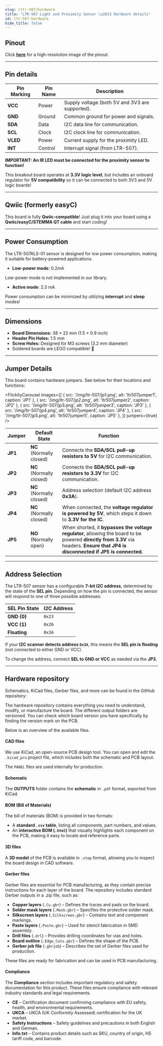 ```yaml
---
slug: /ltr-507/hardware
title: "LTR-507 Light and Proximity Sensor \u2013 Hardware details"
id: ltr-507-hardware
hide_title: false
---
```

## Pinout

<CenteredImage src="/img/ltr-507/pinout.jpg" alt="APDS-9960 pinout diagram" caption="LTR-507 pinout diagram"/>

Click [**here**](/img/ltr-507/pinout.jpg) for a high-resolution image of the pinout.

---

## Pin details

| Pin Marking | Pin Name | Description                                     |
| ----------- | -------- | ----------------------------------------------- |
| **VCC**     | Power    | Supply voltage (both 5V and 3V3 are supported). |
| **GND**     | Ground   | Common ground for power and signals.            |
| **SDA**     | Data     | I2C data line for communication.                |
| **SCL**     | Clock    | I2C clock line for communication.               |
| **VLED**    | Power    | Current supply for the proximity LED.           |
| **INT**     | Control  | Interrupt signal (from LTR-507).                |

<WarningBox>**IMPORTANT: An IR LED must be connected for the proximity sensor to function!**</WarningBox>

<InfoBox>This breakout board operates at **3.3V logic level**, but includes an onboard regulator for **5V compatibility** so it can be connected to both 3V3 and 5V logic boards!</InfoBox>

---

## Qwiic (formerly easyC)

<CenteredImage src="/img/easyc_transparent.png" alt="EasyC/qwiic cable" width="550px" />
 
<InfoBox>This board is fully **Qwiic-compatible**! Just plug it into your board using a **Qwiic/easyC/STEMMA QT cable** and start coding!</InfoBox>

<QuickLink 
  title="Qwiic (formerly easyC) details and specifications" 
  description="Learn about hardware specifications, compatibility, and usage of the Qwiic connector." 
  url="/qwiic" 
/>

---

## Power Consumption

The LTR-507ALS-01 sensor is designed for low power consumption, making it suitable for battery-powered applications.

- **Low-power mode**: 0.2mA

<InfoBox>Low-power mode is not implemented in our library.</InfoBox>

- **Active mode**: 2.3 mA

<InfoBox>Power consumption can be minimized by utilizing **interrupt** and **sleep** modes!</InfoBox>

---

## Dimensions

- **Board Dimensions:** 38 × 22 mm (1.5 × 0.9 inch)  
- **Header Pin Holes:** 1.5 mm  
- **Screw Holes:** Designed for M3 screws (3.2 mm diameter)  
- Soldered boards are LEGO compatible! 🧱

---

## Jumper Details

This board contains hardware jumpers. See below for their locations and functions:

<FlickityCarousel
  images={[
    { src: '/img/ltr-507/jp1.png', alt: 'ltr507jumper1', caption: 'JP1' },
    { src: '/img/ltr-507/jp2.png', alt: 'ltr507jumper2', caption: 'JP2' },
    { src: '/img/ltr-507/jp3.png', alt: 'ltr507jumper3', caption: 'JP3' },
    { src: '/img/ltr-507/jp4.png', alt: 'ltr507jumper4', caption: 'JP4' },
    { src: '/img/ltr-507/jp5.png', alt: 'ltr507jumper5', caption: 'JP5' },
  ]}
  jumpers={true}
/>

| Jumper  | Default State            | Function                                                                                                                                                                       |
| ------- | ------------------------ | ------------------------------------------------------------------------------------------------------------------------------------------------------------------------------ |
| **JP1** | **NC** (Normally closed) | Connects the **SDA/SCL pull-up resistors to 5V** for I2C communication.                                                                                                        |
| **JP2** | **NC** (Normally closed) | Connects the **SDA/SCL pull-up resistors to 3.3V** for I2C communication.                                                                                                      |
| **JP3** | **NC** (Normally closed) | Address selection (default I2C address **0x3A**).                                                                                                                             |
| **JP4** | **NC** (Normally closed) | When connected, the **voltage regulator is powered by 5V**, which steps it down to **3.3V for the IC**.                                                                         |
| **JP5** | **NO** (Normally open)   | When shorted, it **bypasses the voltage regulator**, allowing the board to be powered **directly from 3.3V** via headers. **Ensure that JP4 is disconnected if JP5 is connected.** |

---

## Address Selection

The LTR-507 sensor has a configurable **7-bit I2C address**, determined by the state of the **SEL pin**. Depending on how the pin is connected, the sensor will respond to one of three possible addresses:

| **SEL Pin State** | **I2C Address** |
| ----------------- | --------------- |
| **GND (0)**       | `0x23`          |
| **VCC (1)**       | `0x26`          |
| **Floating**      | `0x3A`          |

If your **I2C scanner detects address `0x3A`**, this means the **SEL pin is floating** (not connected to either GND or VCC).

<InfoBox>To change the address, connect **SEL to GND or VCC** as needed via the **JP3**.</InfoBox>

---

## Hardware repository

Schematics, KiCad files, Gerber files, and more can be found in the GitHub repository:

<QuickLink 
  title="Digital light & proximity sensor LTR-507 breakout Hardware Design" 
  description="GitHub hardware repository for this product"
  url="https://github.com/SolderedElectronics/Digital-light---proximity-sensor-LTR-507ALS-breakout-hardware-design" 
/> 

The hardware repository contains everything you need to understand, modify, or manufacture the board. The different output folders are versioned. You can check which board version you have specifically by finding the version mark on the PCB.

Below is an overview of the available files.

#### CAD files

We use KiCad, an open-source PCB design tool. You can open and edit the `.kicad_pro` project file, which includes both the schematic and PCB layout.

The `PANEL` files are used internally for production.

#### Schematic

The **OUTPUTS** folder contains the **schematic** in `.pdf` format, exported from KiCad.

#### BOM (Bill of Materials)

The bill of materials (BOM) is provided in two formats:

- A **standard `.csv` table**, listing all components, part numbers, and values.
- An **interactive BOM (`.html`)** that visually highlights each component on the PCB, making it easy to locate and reference parts.

#### 3D files

A **3D model** of the PCB is available in `.step` format, allowing you to inspect the board design in CAD software.

#### Gerber files

Gerber files are essential for PCB manufacturing, as they contain precise instructions for each layer of the board. The repository includes standard Gerber outputs in a .zip file, such as:

- **Copper layers** (`.Cu.gbr`) – Defines the traces and pads on the board.
- **Solder mask layers** (`.Mask.gbr`) – Specifies the protective solder mask.
- **Silkscreen layers** (`.Silkscreen.gbr`) – Contains text and component markings.
- **Paste layers** (`.Paste.gbr`) – Used for stencil fabrication in SMD assembly.
- **Drill files** (`.drl`) – Provides drilling coordinates for vias and holes.
- **Board outline** (`.Edge_Cuts.gbr`) – Defines the shape of the PCB.
- **Gerber job file** (`.gbrjob`) – Describes the set of Gerber files used for production.

These files are ready for fabrication and can be used in PCB manufacturing.

#### Compliance

The **Compliance** section includes important regulatory and safety documentation for this product. These files ensure compliance with relevant industry standards and legal requirements.

- **CE** – Certification document confirming compliance with EU safety, health, and environmental requirements.
- **UKCA** – UKCA (UK Conformity Assessed) certification for the UK market.
- **Safety Instructions** – Safety guidelines and precautions in both English and German.
- **Info.txt** – Contains product details such as SKU, country of origin, HS tariff code, and barcode.